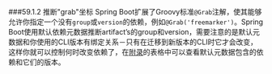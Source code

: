 ###59.1.2 推断"grab"坐标
Spring Boot扩展了Groovy标准`@Grab`注解，使其能够允许你指定一个没有`group`或`version`的依赖，例如`@Grab('freemarker')`。Spring Boot使用默认依赖元数据推断artifact’s的group和version，需要注意的是默认元数据和你使用的CLI版本有绑定关系－只有在迁移到新版本的CLI时它才会改变，这样你就可以控制何时改变依赖了，在[附录](http://docs.spring.io/spring-boot/docs/1.4.1.RELEASE/reference/htmlsingle/#appendix-dependency-versions)的表格中可以查看默认元数据包含的依赖和它们的版本。
